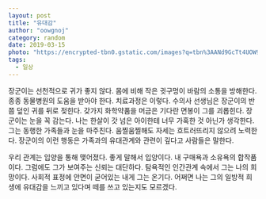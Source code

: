 ```yaml
---
layout: post
title: "유대감"
author: "oowgnoj"
category: random
date: 2019-03-15
photo: "https://encrypted-tbn0.gstatic.com/images?q=tbn%3AANd9GcTt4UOW9hCeGdqfRe2cYpl9TGXfI7p8dAqQZX_2RnsjLttmuYBv&usqp=CAU"
tags:
  - 일상
---
```


장군이는 선천적으로 귀가 좋지 않다. 몸에 비해 작은 귓구멍이 바람의 소통을 방해한다. 종종 동물병원의 도움을 받아야 한다. 치료과정은 이렇다. 수의사 선생님은 장군이의 반쯤 덮인 귀를 뒤로 젖힌다. 갖가지 화학약품을 머금은 기다란 면봉이 그를 괴롭힌다. 장군이는 눈을 꼭 감는다. 나는 한살이 갓 넘은 아이한테 너무 가혹한 것 아닌가 생각한다. 그는 동행한 가족들과 눈을 마주친다. 움찔움찔해도 자세는 흐트러뜨리지 않으려 노력한다. 장군이의 이런 행동은 가족과의 유대관계와 관련이 깊다고 사람들은 말한다.

우리 관계는 입양을 통해 맺어졌다. 좋게 말해서 입양이다. 내 구매욕과 소유욕의 합작품이다. 그럼에도 그가 보여주는 신뢰는 대단하다. 탐욕적인 인간관계 속에서 그는 나의 희망이다. 사회적 표정에 안면이 굳어있는 내게 그는 온기다. 어쩌면 나는 그의 일방적 희생에 유대감을 느끼고 있다며 떼를 쓰고 있는지도 모르겠다.
